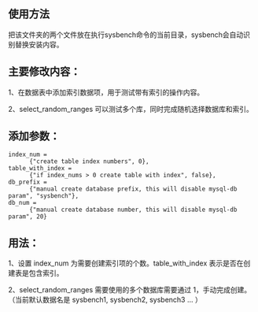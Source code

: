 ## 使用方法
把该文件夹的两个文件放在执行sysbench命令的当前目录，sysbench会自动识别替换安装内容。

## 主要修改内容：
1、在数据表中添加索引数据项，用于测试带有索引的操作内容。

2、select_random_ranges 可以测试多个库，同时完成随机选择数据库和索引。

## 添加参数：
```
index_num =
      {"create table index numbers", 0},
table_with_index =
      {"if index_nums > 0 create table with index", false},
db_prefix =
      {"manual create database prefix, this will disable mysql-db param", "sysbench"},
db_num =
      {"manual create database number, this will disable mysql-db param", 20}
```

## 用法：
1、设置 index_num 为需要创建索引项的个数。table_with_index 表示是否在创建表是包含索引。

2、select_random_ranges 需要使用的多个数据库需要通过 1，手动完成创建。（当前默认数据名是 sysbench1, sysbench2, sysbench3 ... ）


